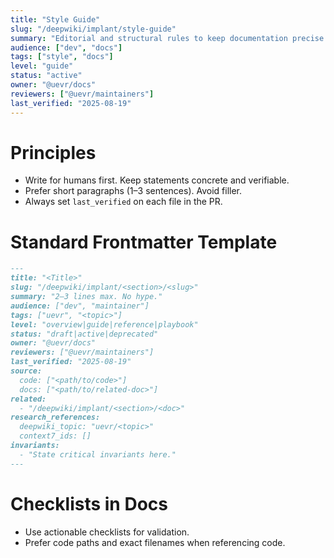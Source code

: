 ```yaml
---
title: "Style Guide"
slug: "/deepwiki/implant/style-guide"
summary: "Editorial and structural rules to keep documentation precise and high-signal."
audience: ["dev", "docs"]
tags: ["style", "docs"]
level: "guide"
status: "active"
owner: "@uevr/docs"
reviewers: ["@uevr/maintainers"]
last_verified: "2025-08-19"
---
```


# Principles
- Write for humans first. Keep statements concrete and verifiable.
- Prefer short paragraphs (1–3 sentences). Avoid filler.
- Always set `last_verified` on each file in the PR.

# Standard Frontmatter Template
```markdown
---
title: "<Title>"
slug: "/deepwiki/implant/<section>/<slug>"
summary: "2–3 lines max. No hype."
audience: ["dev", "maintainer"]
tags: ["uevr", "<topic>"]
level: "overview|guide|reference|playbook"
status: "draft|active|deprecated"
owner: "@uevr/docs"
reviewers: ["@uevr/maintainers"]
last_verified: "2025-08-19"
source:
  code: ["<path/to/code>"]
  docs: ["<path/to/related-doc>"]
related:
  - "/deepwiki/implant/<section>/<doc>"
research_references:
  deepwiki_topic: "uevr/<topic>"
  context7_ids: []
invariants:
  - "State critical invariants here."
---
```

# Checklists in Docs
- Use actionable checklists for validation.
- Prefer code paths and exact filenames when referencing code.
